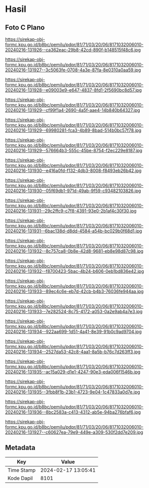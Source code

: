 # Hasil

## Foto C Plano

https://sirekap-obj-formc.kpu.go.id/b8bc/pemilu/pdpr/81/71/03/20/06/8171032006010-20240216-131926--ca362eac-29b8-42cd-890f-b148515f48c6.jpg

https://sirekap-obj-formc.kpu.go.id/b8bc/pemilu/pdpr/81/71/03/20/06/8171032006010-20240216-131927--3c5063fe-0708-4a3e-87fa-8e0310a0aa59.jpg

https://sirekap-obj-formc.kpu.go.id/b8bc/pemilu/pdpr/81/71/03/20/06/8171032006010-20240216-131928--e09003e9-e647-4837-8fd1-2f5690bc8d57.jpg

https://sirekap-obj-formc.kpu.go.id/b8bc/pemilu/pdpr/81/71/03/20/06/8171032006010-20240216-131929--cf99f1a4-2690-4a5f-aae4-14b840b64327.jpg

https://sirekap-obj-formc.kpu.go.id/b8bc/pemilu/pdpr/81/71/03/20/06/8171032006010-20240216-131929--69980281-fca3-4b89-8bad-514b0bc57f78.jpg

https://sirekap-obj-formc.kpu.go.id/b8bc/pemilu/pdpr/81/71/03/20/06/8171032006010-20240216-131929--576664b3-555c-45be-8754-f2ec229e8187.jpg

https://sirekap-obj-formc.kpu.go.id/b8bc/pemilu/pdpr/81/71/03/20/06/8171032006010-20240216-131930--e416a0fd-f132-4db3-8008-f8493eb26b42.jpg

https://sirekap-obj-formc.kpu.go.id/b8bc/pemilu/pdpr/81/71/03/20/06/8171032006010-20240216-131930--05f69db1-971d-49ab-9f59-c93482103826.jpg

https://sirekap-obj-formc.kpu.go.id/b8bc/pemilu/pdpr/81/71/03/20/06/8171032006010-20240216-131931--29c2ffc9-c7f8-4391-93e0-2b1af4c30f30.jpg

https://sirekap-obj-formc.kpu.go.id/b8bc/pemilu/pdpr/81/71/03/20/06/8171032006010-20240216-131931--6bac138d-d8dd-4584-a54b-bc029b0f68d1.jpg

https://sirekap-obj-formc.kpu.go.id/b8bc/pemilu/pdpr/81/71/03/20/06/8171032006010-20240216-131932--8c757ca8-0b8e-42d8-9681-eb8e98d87c98.jpg

https://sirekap-obj-formc.kpu.go.id/b8bc/pemilu/pdpr/81/71/03/20/06/8171032006010-20240216-131932--f8700423-5bac-4b24-b606-0eb1bd836e42.jpg

https://sirekap-obj-formc.kpu.go.id/b8bc/pemilu/pdpr/81/71/03/20/06/8171032006010-20240216-131933--89ec4c6e-eb7d-42cb-b4b3-76036fe944aa.jpg

https://sirekap-obj-formc.kpu.go.id/b8bc/pemilu/pdpr/81/71/03/20/06/8171032006010-20240216-131933--7e282524-8c75-4172-a053-0a2e9ab4a7e3.jpg

https://sirekap-obj-formc.kpu.go.id/b8bc/pemilu/pdpr/81/71/03/20/06/8171032006010-20240216-131934--922aa699-1d51-4a41-8e39-91b0c9ad9704.jpg

https://sirekap-obj-formc.kpu.go.id/b8bc/pemilu/pdpr/81/71/03/20/06/8171032006010-20240216-131934--2527da53-42c8-4aa1-8a5b-b76c7d263ff3.jpg

https://sirekap-obj-formc.kpu.go.id/b8bc/pemilu/pdpr/81/71/03/20/06/8171032006010-20240216-131935--ac15a029-d1e1-4247-90e3-eda006f1546b.jpg

https://sirekap-obj-formc.kpu.go.id/b8bc/pemilu/pdpr/81/71/03/20/06/8171032006010-20240216-131935--3fbb8f1b-23b1-4723-9e04-1c47833a0d7e.jpg

https://sirekap-obj-formc.kpu.go.id/b8bc/pemilu/pdpr/81/71/03/20/06/8171032006010-20240216-131936--8bc2583a-c413-4312-ab5e-94ba276bfaf6.jpg

https://sirekap-obj-formc.kpu.go.id/b8bc/pemilu/pdpr/81/71/03/20/06/8171032006010-20240216-131927--c60627ea-79e9-449e-a309-530f2dd7e209.jpg


## Metadata

| Key        | Value               |
| ---------- | ------------------- |
| Time Stamp | 2024-02-17 13:05:41 |
| Kode Dapil | 8101                |



